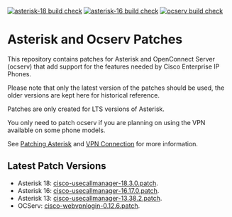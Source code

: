 [![asterisk-18 build check](https://github.com/usecallmanagernz/patches/actions/workflows/asterisk-18.yml/badge.svg?branch=master)](https://github.com/usecallmanagernz/patches/actions/workflows/asterisk-18.yml) [![asterisk-16 build check](https://github.com/usecallmanagernz/patches/actions/workflows/asterisk-16.yml/badge.svg?branch=master)](https://github.com/usecallmanagernz/patches/actions/workflows/asterisk-16.yml) [![ocserv build check](https://github.com/usecallmanagernz/patches/actions/workflows/ocserv.yml/badge.svg?branch=master)](https://github.com/usecallmanagernz/patches/actions/workflows/ocserv.yml)

# Asterisk and Ocserv Patches

This repository contains patches for Asterisk and OpenConnect Server
(ocserv) that add support for the features needed by Cisco Enterprise
IP Phones.

Please note that only the latest version of the patches should be used,
the older versions are kept here for historical reference.

Patches are only created for LTS versions of Asterisk.

You only need to patch ocserv if you are planning on using the VPN
available on some phone models.

See [Patching Asterisk](http://usecallmanager.nz/patching-asterisk.html)
and [VPN Connection](http://usecallmanager.nz/vpn-group.html) for more
information.

## Latest Patch Versions

* Asterisk 18: [cisco-usecallmanager-18.3.0.patch](asterisk/cisco-usecallmanager-18.3.0.patch).
* Asterisk 16: [cisco-usecallmanager-16.17.0.patch](asterisk/cisco-usecallmanager-16.17.0.patch).
* Asterisk 13: [cisco-usecallmanager-13.38.2.patch](asterisk/cisco-usecallmanager-13.38.2.patch).
* OCServ: [cisco-webvpnlogin-0.12.6.patch](ocserv/cisco-webvpnlogin-0.12.6.patch).
